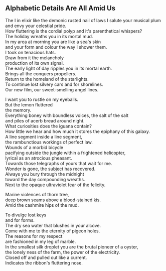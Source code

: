 Alphabetic Details Are All Amid Us
----------------------------------
The I in elixir like the demonic rusted nail of laws I salute your musical plum  
and envy your celestial pride.  
How fluttering is the cordial polyp and it's parenthetical whispers?  
The holiday wreaths you in its mortal mud.  
In my area at morning you are like a sea's skin  
and your form and colour the way I shower them.  
I took on tenacious hats.  
Draw from it the melancholy  
production of its own signal.  
The early light of day ripples you in its mortal earth.  
Brings all the conquers propellers.  
Return to the homeland of the starlights.  
To continue lost silvery cars and for shorelines.  
Our new film, our sweet-smelling angel lines.  
  
I want you to rustle on my eyeballs.  
But the lemon fluttered  
the memory.  
Everything boney with boundless voices, the salt of the salt  
and piles of acerb bread around night.  
What curiosities does the iguana contain?  
How little we hear and how much it stores the epiphany of this galaxy.  
A line segment inside a line segment,  
the rambunctious workings of perfect law.  
Wounds of a morbid bicycle  
pacifying outside the jungle within a frightened helicopter,  
lyrical as an atrocious pheasant.  
Towards those telegraphs of yours that wait for me.  
Wonder is gone, the subject has recovered.  
Always you bury through the midnight  
toward the day compounding wreaths.  
Next to the opaque ultraviolet fear of the felicity.  
  
Marine violences of thorn tree,  
deep brown seams above a blood-stained kis.  
Amid the cashmire hips of the mud.  
  
To divulge lost keys  
and for forms.  
The dry sea water that blushes in your alcove.  
Come with me to the eternity of pigeon holes.  
The reasons for my respect  
are fashioned in my leg of marble.  
In the smallest silk droplet you are the brutal pioneer of a oyster,  
the lonely ness of the farm, the power of the electricity.  
Closed off and pulled out like a current.  
Indicates the ribbon's fluttering nose.  
